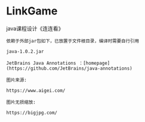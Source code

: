 # LinkGame
java课程设计《连连看》

```
依赖于外部jar包如下，已放置于文件根目录，编译时需要自行引用

java-1.0.2.jar

JetBrains Java Annotations ：[homepage](https://github.com/JetBrains/java-annotations)
```

```
图片来源:

https://www.aigei.com/

图片无损缩放:

https://bigjpg.com/
```

